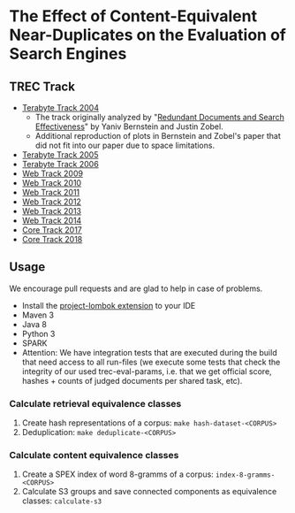 # The Effect of Content-Equivalent Near-Duplicates on the Evaluation of Search Engines

## TREC Track

* [Terabyte Track 2004](results/terabyte/2004/README.md)
  * The track originally analyzed by "[Redundant Documents and Search Effectiveness](https://dl.acm.org/citation.cfm?id=1099733)" by Yaniv Bernstein and Justin Zobel.
  * Additional reproduction of plots in Bernstein and Zobel's paper that did not fit into our paper due to space limitations.
* [Terabyte Track 2005](results/terabyte/2005/README.md)
* [Terabyte Track 2006](results/terabyte/2006/README.md)
* [Web Track 2009](results/web/2009/README.md)
* [Web Track 2010](results/web/2010/README.md)
* [Web Track 2011](results/web/2011/README.md)
* [Web Track 2012](results/web/2012/README.md)
* [Web Track 2013](results/web/2013/README.md)
* [Web Track 2014](results/web/2014/README.md)
* [Core Track 2017](results/core/2017/README.md)
* [Core Track 2018](results/core/2018/README.md)


## Usage

We encourage pull requests and are glad to help in case of problems.

* Install the [project-lombok extension](https://projectlombok.org/) to your IDE
* Maven 3
* Java 8
* Python 3
* SPARK
* Attention: We have integration tests that are executed during the build that need access to all run-files (we execute some tests that check the integrity of our used trec-eval-params, i.e. that we get official score, hashes + counts of judged documents per shared task, etc).


### Calculate retrieval equivalence classes

1. Create hash representations of a corpus: `make hash-dataset-<CORPUS>`
2. Deduplication: `make deduplicate-<CORPUS>`

### Calculate content equivalence classes

1. Create a SPEX index of word 8-gramms of a corpus: `index-8-gramms-<CORPUS>`
2. Calculate S3 groups and save connected components as equivalence classes: `calculate-s3`

